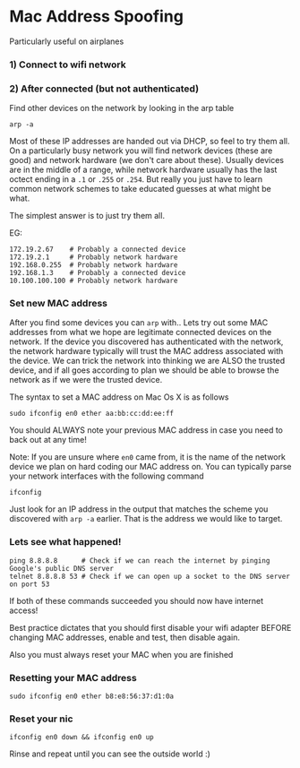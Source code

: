 # Mac Address Spoofing

Particularly useful on airplanes

### 1) Connect to wifi network

### 2) After connected (but not authenticated) 

Find other devices on the network by looking in the arp table

```
arp -a
```

Most of these IP addresses are handed out via DHCP, so feel to try them all. On a particularly busy network you will find network devices (these are good) and network hardware (we don't care about these). Usually devices are in the middle of a range, while network hardware usually has the last octect ending in a `.1` or `.255` or `.254`. But really you just have to learn common network schemes to take educated guesses at what might be what.

The simplest answer is to just try them all.

EG:

```
172.19.2.67    # Probably a connected device
172.19.2.1     # Probably network hardware
192.168.0.255  # Probably network hardware
192.168.1.3    # Probably a connected device
10.100.100.100 # Probably network hardware
```


### Set new MAC address

After you find some devices you can `arp` with.. Lets try out some MAC addresses from what we hope are legitimate connected devices on the network. If the device you discovered has authenticated with the network, the network hardware typically will trust the MAC address associated with the device. We can trick the network into thinking we are ALSO the trusted device, and if all goes according to plan we should be able to browse the network as if we were the trusted device.

The syntax to set a MAC address on Mac Os X is as follows

```
sudo ifconfig en0 ether aa:bb:cc:dd:ee:ff
```

You should ALWAYS note your previous MAC address in case you need to back out at any time!

Note: If you are unsure where `en0` came from, it is the name of the network device we plan on hard coding our MAC address on. You can typically parse your network interfaces with the following command

```
ifconfig
```

Just look for an IP address in the output that matches the scheme you discovered with `arp -a` earlier. That is the address we would like to target.

### Lets see what happened!

```
ping 8.8.8.8      # Check if we can reach the internet by pinging Google's public DNS server
telnet 8.8.8.8 53 # Check if we can open up a socket to the DNS server on port 53
```

If both of these commands succeeded you should now have internet access!

Best practice dictates that you should first disable your wifi adapter BEFORE changing MAC addresses, enable and test, then disable again.

Also you must always reset your MAC when you are finished

### Resetting your MAC address

```
sudo ifconfig en0 ether b8:e8:56:37:d1:0a
```

### Reset your nic

```
ifconfig en0 down && ifconfig en0 up
```

Rinse and repeat until you can see the outside world :)


